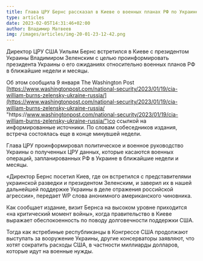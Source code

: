 ```yaml
---
title: Глава ЦРУ Бернс рассказал в Киеве о военных планах РФ по Украине
type: articles
date: 2023-02-05T14:31:46+02:00
author: Владимир Матвеев
img: /images/articles/img-20-01-23-12-42.png
---
```

<!--StartFragment-->

Директор ЦРУ США Уильям Бернс встретился в Киеве с президентом Украины Владимиром Зеленским с целью проинформировать президента Украины о его ожиданиях относительно военных планов РФ в ближайшие недели и месяцы.

Об этом сообщила 9 января The Washington Post [https://www.washingtonpost.com/national-security/2023/01/19/cia-william-burns-zelensky-ukraine-russia/](https://www.washingtonpost.com/national-security/2023/01/19/cia-william-burns-zelensky-ukraine-russia/ "https\://www.washingtonpost.com/national-security/2023/01/19/cia-william-burns-zelensky-ukraine-russia/")со ссылкой на информированные источники. По словам собеседников издания, встреча состоялась еще в конце минувшей недели.

Глава ЦРУ проинформировал политическое и военное руководство Украины о полученных ЦРУ данных, которые касаются военных операций, запланированных РФ в Украине в ближайшие недели и месяцы.

«Директор Бернс посетил Киев, где он встретился с представителями украинской разведки и президентом Зеленским, и заверил их в нашей дальнейшей поддержке Украины в деле отражения российской агрессии», передает WP слова анонимного американского чиновника.

Как сообщает издание, визит Бернса на высоком уровне приходится «на критический момент войны», когда правительство в Киеве выражает обеспокоенность по поводу долговечности поддержки США.

Тогда как ястребиные республиканцы в Конгрессе США продолжают выступать за вооружение Украины, другие консерваторы заявляют, что хотят сократить расходы США, в частности миллиарды долларов, которые идут на военные нужды.

<!--EndFragment-->